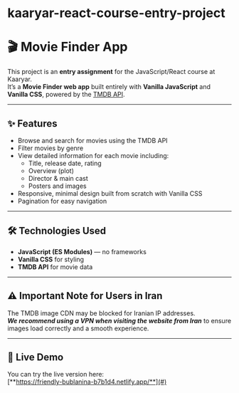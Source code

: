 # kaaryar-react-course-entry-project

# 🎬 Movie Finder App

This project is an **entry assignment** for the JavaScript/React course at Kaaryar.  
It’s a **Movie Finder web app** built entirely with **Vanilla JavaScript** and **Vanilla CSS**, powered by the [TMDB API](https://www.themoviedb.org/documentation/api).

---

## ✨ Features

- Browse and search for movies using the TMDB API
- Filter movies by genre
- View detailed information for each movie including:
  - Title, release date, rating
  - Overview (plot)
  - Director & main cast
  - Posters and images
- Responsive, minimal design built from scratch with Vanilla CSS
- Pagination for easy navigation

---

## 🛠️ Technologies Used

- **JavaScript (ES Modules)** — no frameworks
- **Vanilla CSS** for styling
- **TMDB API** for movie data

---

## ⚠️ Important Note for Users in Iran

The TMDB image CDN may be blocked for Iranian IP addresses.  
***We recommend using a VPN when visiting the website from Iran*** to ensure images load correctly and a smooth experience.

---
## 🚀 Live Demo

You can try the live version here:  
[**https://friendly-bublanina-b7b1d4.netlify.app/**](#)
